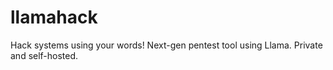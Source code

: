 # llamahack
Hack systems using your words! Next-gen pentest tool using Llama. Private and self-hosted.
